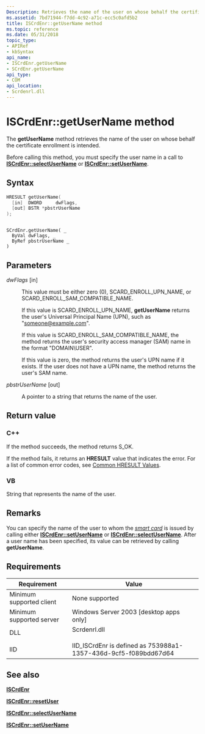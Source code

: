 ```yaml
---
Description: Retrieves the name of the user on whose behalf the certificate enrollment is intended.
ms.assetid: 7bd71944-f7dd-4c92-a71c-ecc5c0afd5b2
title: ISCrdEnr::getUserName method
ms.topic: reference
ms.date: 05/31/2018
topic_type: 
- APIRef
- kbSyntax
api_name: 
- ISCrdEnr.getUserName
- SCrdEnr.getUserName
api_type: 
- COM
api_location: 
- Scrdenrl.dll
---
```


# ISCrdEnr::getUserName method

The **getUserName** method retrieves the name of the user on whose behalf the certificate enrollment is intended.

Before calling this method, you must specify the user name in a call to [**ISCrdEnr::selectUserName**](iscrdenr-selectusername.md) or [**ISCrdEnr::setUserName**](iscrdenr-setusername.md).

## Syntax


```C++
HRESULT getUserName(
  [in]  DWORD     dwFlags,
  [out] BSTR *pbstrUserName
);
```


```VB

SCrdEnr.getUserName( _
  ByVal dwFlags, _
  ByRef pbstrUserName _
)
```





## Parameters

<dl> <dt>

*dwFlags* \[in\]
</dt> <dd>

This value must be either zero (0), SCARD\_ENROLL\_UPN\_NAME, or SCARD\_ENROLL\_SAM\_COMPATIBLE\_NAME.

If this value is SCARD\_ENROLL\_UPN\_NAME, **getUserName** returns the user's Universal Principal Name (UPN), such as "someone@example.com".

If this value is SCARD\_ENROLL\_SAM\_COMPATIBLE\_NAME, the method returns the user's security access manager (SAM) name in the format "DOMAIN\\USER".

If this value is zero, the method returns the user's UPN name if it exists. If the user does not have a UPN name, the method returns the user's SAM name.

</dd> <dt>

*pbstrUserName* \[out\]
</dt> <dd>

A pointer to a string that returns the name of the user.

</dd> </dl>

## Return value

### C++

If the method succeeds, the method returns S\_OK.

If the method fails, it returns an **HRESULT** value that indicates the error. For a list of common error codes, see [Common HRESULT Values](common-hresult-values.md).

### VB

String that represents the name of the user.

## Remarks

You can specify the name of the user to whom the [*smart card*](../secgloss/s-gly.md) is issued by calling either [**ISCrdEnr::setUserName**](iscrdenr-setusername.md) or [**ISCrdEnr::selectUserName**](iscrdenr-selectusername.md). After a user name has been specified, its value can be retrieved by calling **getUserName**.

## Requirements



| Requirement | Value |
|-------------------------------------|-----------------------------------------------------------------------------------------|
| Minimum supported client<br/> | None supported<br/>                                                               |
| Minimum supported server<br/> | Windows Server 2003 \[desktop apps only\]<br/>                                    |
| DLL<br/>                      | <dl> <dt>Scrdenrl.dll</dt> </dl> |
| IID<br/>                      | IID\_ISCrdEnr is defined as 753988a1-1357-436d-9cf5-f089bdd67d64<br/>             |



## See also

<dl> <dt>

[**ISCrdEnr**](iscrdenr.md)
</dt> <dt>

[**ISCrdEnr::resetUser**](iscrdenr-resetuser.md)
</dt> <dt>

[**ISCrdEnr::selectUserName**](iscrdenr-selectusername.md)
</dt> <dt>

[**ISCrdEnr::setUserName**](iscrdenr-setusername.md)
</dt> </dl>

 

 

